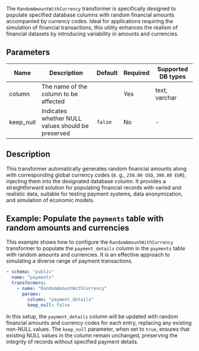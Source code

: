 The `RandomAmountWithCurrency` transformer is specifically designed to populate specified database columns with random financial amounts accompanied by currency codes. Ideal for applications requiring the simulation of financial transactions, this utility enhances the realism of financial datasets by introducing variability in amounts and currencies.

## Parameters

| Name       | Description                                        | Default | Required | Supported DB types |
|------------|----------------------------------------------------|---------|----------|--------------------|
| column     | The name of the column to be affected              |         | Yes      | text, varchar      |
| keep_null  | Indicates whether NULL values should be preserved  | `false` | No       | -                  |

## Description

This transformer automatically generates random financial amounts along with corresponding global currency codes (e. g., `250.00 USD`, `300.00 EUR`), injecting them into the designated database column. It provides a straightforward solution for populating financial records with varied and realistic data, suitable for testing payment systems, data anonymization, and simulation of economic models.

## Example: Populate the `payments` table with random amounts and currencies

This example shows how to configure the `RandomAmountWithCurrency` transformer to populate the `payment_details` column in the `payments` table with random amounts and currencies. It is an effective approach to simulating a diverse range of payment transactions.

```yaml title="RandomAmountWithCurrency transformer example"
- schema: "public"
  name: "payments"
  transformers:
    - name: "RandomAmountWithCurrency"
      params:
        column: "payment_details"
        keep_null: false
```

In this setup, the `payment_details` column will be updated with random financial amounts and currency codes for each entry, replacing any existing non-NULL values. The `keep_null` parameter, when set to `true`, ensures that existing NULL values in the column remain unchanged, preserving the integrity of records without specified payment details.
